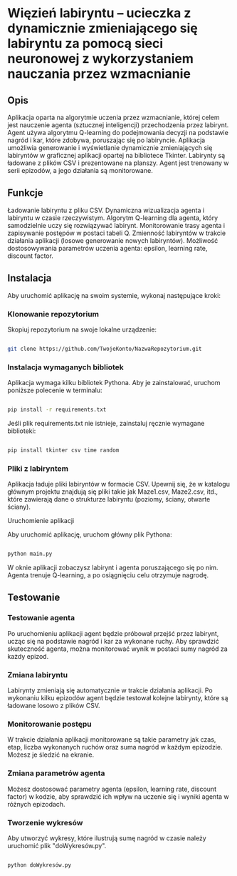 # Więzień labiryntu – ucieczka z dynamicznie zmieniającego się labiryntu za pomocą sieci neuronowej z wykorzystaniem nauczania przez wzmacnianie



## Opis
Aplikacja oparta na algorytmie uczenia przez wzmacnianie, której celem jest nauczenie agenta (sztucznej inteligencji) przechodzenia przez labirynt. Agent używa algorytmu Q-learning do podejmowania decyzji na podstawie nagród i kar, które zdobywa, poruszając się po labiryncie. Aplikacja umożliwia generowanie i wyświetlanie dynamicznie zmieniających się labiryntów w graficznej aplikacji opartej na bibliotece Tkinter. Labirynty są ładowane z plików CSV i prezentowane na planszy. Agent jest trenowany w serii epizodów, a jego działania są monitorowane.

## Funkcje
Ładowanie labiryntu z pliku CSV.
Dynamiczna wizualizacja agenta i labiryntu w czasie rzeczywistym.
Algorytm Q-learning dla agenta, który samodzielnie uczy się rozwiązywać labirynt.
Monitorowanie trasy agenta i zapisywanie postępów w postaci tabeli Q.
Zmienność labiryntów w trakcie działania aplikacji (losowe generowanie nowych labiryntów).
Możliwość dostosowywania parametrów uczenia agenta: epsilon, learning rate, discount factor.

## Instalacja
Aby uruchomić aplikację na swoim systemie, wykonaj następujące kroki:

### Klonowanie repozytorium

Skopiuj repozytorium na swoje lokalne urządzenie:

```bash

git clone https://github.com/TwojeKonto/NazwaRepozytorium.git
```
### Instalacja wymaganych bibliotek

Aplikacja wymaga kilku bibliotek Pythona. Aby je zainstalować, uruchom poniższe polecenie w terminalu:

```bash

pip install -r requirements.txt
```
Jeśli plik requirements.txt nie istnieje, zainstaluj ręcznie wymagane biblioteki:

```bash

pip install tkinter csv time random
```
### Pliki z labiryntem

Aplikacja ładuje pliki labiryntów w formacie CSV. Upewnij się, że w katalogu głównym projektu znajdują się pliki takie jak Maze1.csv, Maze2.csv, itd., które zawierają dane o strukturze labiryntu (poziomy, ściany, otwarte ściany).

Uruchomienie aplikacji

Aby uruchomić aplikację, uruchom główny plik Pythona:

```bash

python main.py
```
W oknie aplikacji zobaczysz labirynt i agenta poruszającego się po nim. Agenta trenuje Q-learning, a po osiągnięciu celu otrzymuje nagrodę.

## Testowanie
### Testowanie agenta

Po uruchomieniu aplikacji agent będzie próbował przejść przez labirynt, ucząc się na podstawie nagród i kar za wykonane ruchy. Aby sprawdzić skuteczność agenta, można monitorować wynik w postaci sumy nagród za każdy epizod.

### Zmiana labiryntu

Labirynty zmieniają się automatycznie w trakcie działania aplikacji. Po wykonaniu kilku epizodów agent będzie testował kolejne labirynty, które są ładowane losowo z plików CSV.

### Monitorowanie postępu

W trakcie działania aplikacji monitorowane są takie parametry jak czas, etap, liczba wykonanych ruchów oraz suma nagród w każdym epizodzie. Możesz je śledzić na ekranie.

### Zmiana parametrów agenta

Możesz dostosować parametry agenta (epsilon, learning rate, discount factor) w kodzie, aby sprawdzić ich wpływ na uczenie się i wyniki agenta w różnych epizodach.

### Tworzenie wykresów

Aby utworzyć wykresy, które ilustrują sumę nagród w czasie należy uruchomić plik "doWykresów.py".

```bash

python doWykresów.py
```
